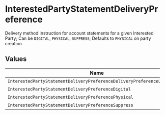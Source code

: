 # InterestedPartyStatementDeliveryPreference

Delivery method instruction for account statements for a given Interested Party; Can be `DIGITAL`, `PHYSICAL`, `SUPPRESS`; Defaults to `PHYSICAL` on party creation


## Values

| Name                                                                      | Value                                                                     |
| ------------------------------------------------------------------------- | ------------------------------------------------------------------------- |
| `InterestedPartyStatementDeliveryPreferenceDeliveryPreferenceUnspecified` | DELIVERY_PREFERENCE_UNSPECIFIED                                           |
| `InterestedPartyStatementDeliveryPreferenceDigital`                       | DIGITAL                                                                   |
| `InterestedPartyStatementDeliveryPreferencePhysical`                      | PHYSICAL                                                                  |
| `InterestedPartyStatementDeliveryPreferenceSuppress`                      | SUPPRESS                                                                  |
